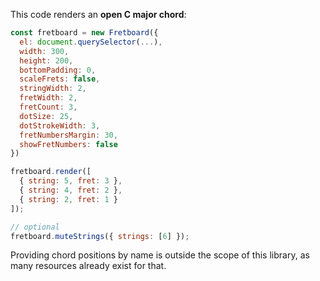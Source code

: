 <!--chords.main-->
This code renders an **open C major chord**:

```javascript
const fretboard = new Fretboard({
  el: document.querySelector(...),
  width: 300,
  height: 200,
  bottomPadding: 0,
  scaleFrets: false,
  stringWidth: 2,
  fretWidth: 2,
  fretCount: 3,
  dotSize: 25,
  dotStrokeWidth: 3,
  fretNumbersMargin: 30,
  showFretNumbers: false
})

fretboard.render([
  { string: 5, fret: 3 },
  { string: 4, fret: 2 },
  { string: 2, fret: 1 }
]);

// optional
fretboard.muteStrings({ strings: [6] });
```
Providing chord positions by name is outside the scope of this library, as many resources already exist for that.
